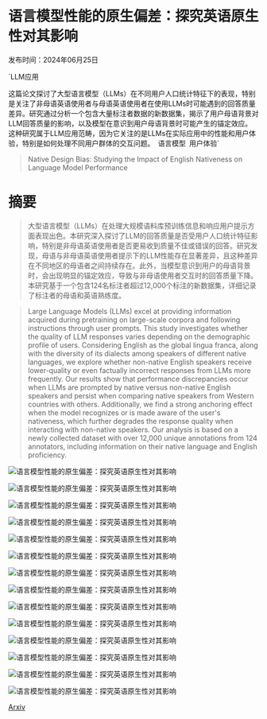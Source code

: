 # 语言模型性能的原生偏差：探究英语原生性对其影响

发布时间：2024年06月25日

`LLM应用

这篇论文探讨了大型语言模型（LLMs）在不同用户人口统计特征下的表现，特别是关注了非母语英语使用者与母语英语使用者在使用LLMs时可能遇到的回答质量差异。研究通过分析一个包含大量标注者数据的新数据集，揭示了用户母语背景对LLM回答质量的影响，以及模型在意识到用户母语背景时可能产生的锚定效应。这种研究属于LLM应用范畴，因为它关注的是LLMs在实际应用中的性能和用户体验，特别是如何处理不同用户群体的交互问题。` `语言模型` `用户体验`

> Native Design Bias: Studying the Impact of English Nativeness on Language Model Performance

# 摘要

> 大型语言模型（LLMs）在处理大规模语料库预训练信息和响应用户提示方面表现出色。本研究深入探讨了LLM的回答质量是否受用户人口统计特征影响，特别是非母语英语使用者是否更易收到质量不佳或错误的回答。研究发现，母语与非母语英语使用者提示下的LLM性能存在显著差异，且这种差异在不同地区的母语者之间持续存在。此外，当模型意识到用户的母语背景时，会出现明显的锚定效应，导致与非母语使用者交互时的回答质量下降。本研究基于一个包含124名标注者超过12,000个标注的新数据集，详细记录了标注者的母语和英语熟练度。

> Large Language Models (LLMs) excel at providing information acquired during pretraining on large-scale corpora and following instructions through user prompts. This study investigates whether the quality of LLM responses varies depending on the demographic profile of users. Considering English as the global lingua franca, along with the diversity of its dialects among speakers of different native languages, we explore whether non-native English speakers receive lower-quality or even factually incorrect responses from LLMs more frequently. Our results show that performance discrepancies occur when LLMs are prompted by native versus non-native English speakers and persist when comparing native speakers from Western countries with others. Additionally, we find a strong anchoring effect when the model recognizes or is made aware of the user's nativeness, which further degrades the response quality when interacting with non-native speakers. Our analysis is based on a newly collected dataset with over 12,000 unique annotations from 124 annotators, including information on their native language and English proficiency.

![语言模型性能的原生偏差：探究英语原生性对其影响](../../../paper_images/2406.17385/x1.png)

![语言模型性能的原生偏差：探究英语原生性对其影响](../../../paper_images/2406.17385/x2.png)

![语言模型性能的原生偏差：探究英语原生性对其影响](../../../paper_images/2406.17385/x3.png)

![语言模型性能的原生偏差：探究英语原生性对其影响](../../../paper_images/2406.17385/x4.png)

![语言模型性能的原生偏差：探究英语原生性对其影响](../../../paper_images/2406.17385/x5.png)

![语言模型性能的原生偏差：探究英语原生性对其影响](../../../paper_images/2406.17385/x6.png)

![语言模型性能的原生偏差：探究英语原生性对其影响](../../../paper_images/2406.17385/x7.png)

![语言模型性能的原生偏差：探究英语原生性对其影响](../../../paper_images/2406.17385/x8.png)

![语言模型性能的原生偏差：探究英语原生性对其影响](../../../paper_images/2406.17385/x9.png)

![语言模型性能的原生偏差：探究英语原生性对其影响](../../../paper_images/2406.17385/x10.png)

![语言模型性能的原生偏差：探究英语原生性对其影响](../../../paper_images/2406.17385/x11.png)

![语言模型性能的原生偏差：探究英语原生性对其影响](../../../paper_images/2406.17385/x12.png)

![语言模型性能的原生偏差：探究英语原生性对其影响](../../../paper_images/2406.17385/x13.png)

![语言模型性能的原生偏差：探究英语原生性对其影响](../../../paper_images/2406.17385/x14.png)

[Arxiv](https://arxiv.org/abs/2406.17385)